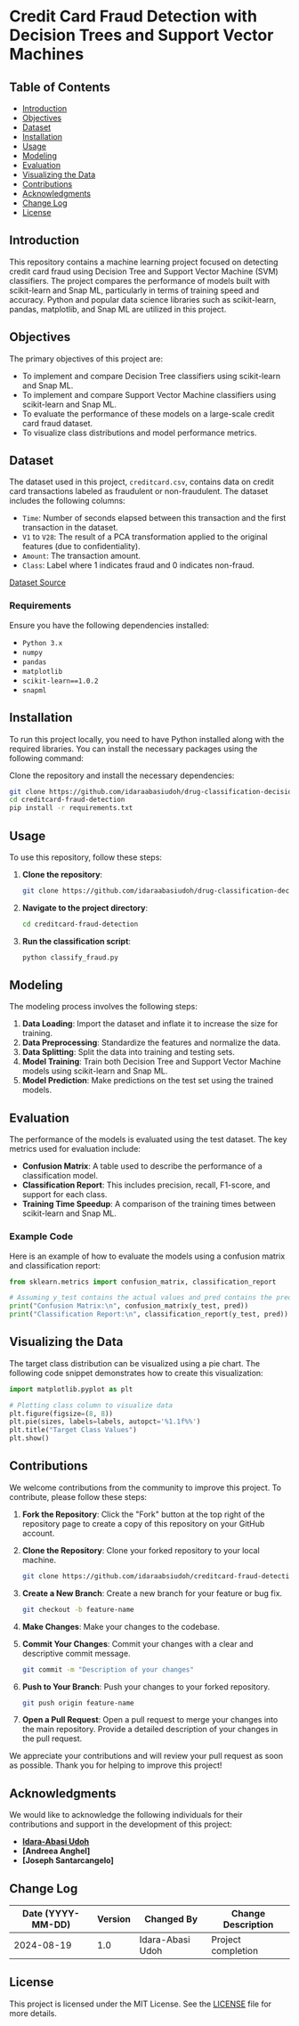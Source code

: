 # Credit Card Fraud Detection with Decision Trees and Support Vector Machines

## Table of Contents
- [Introduction](#introduction)
- [Objectives](#objectives)
- [Dataset](#dataset)
- [Installation](#installation)
- [Usage](#usage)
- [Modeling](#modeling)
- [Evaluation](#evaluation)
- [Visualizing the Data](#visualizing-the-data)
- [Contributions](#contributions)
- [Acknowledgments](#acknowledgments)
- [Change Log](#change-log)
- [License](#license)

## Introduction
This repository contains a machine learning project focused on detecting credit card fraud using Decision Tree and Support Vector Machine (SVM) classifiers. The project compares the performance of models built with scikit-learn and Snap ML, particularly in terms of training speed and accuracy. Python and popular data science libraries such as scikit-learn, pandas, matplotlib, and Snap ML are utilized in this project.

## Objectives
The primary objectives of this project are:
- To implement and compare Decision Tree classifiers using scikit-learn and Snap ML.
- To implement and compare Support Vector Machine classifiers using scikit-learn and Snap ML.
- To evaluate the performance of these models on a large-scale credit card fraud dataset.
- To visualize class distributions and model performance metrics.

## Dataset
The dataset used in this project, `creditcard.csv`, contains data on credit card transactions labeled as fraudulent or non-fraudulent. The dataset includes the following columns:
- `Time`: Number of seconds elapsed between this transaction and the first transaction in the dataset.
- `V1` to `V28`: The result of a PCA transformation applied to the original features (due to confidentiality).
- `Amount`: The transaction amount.
- `Class`: Label where 1 indicates fraud and 0 indicates non-fraud.

[Dataset Source](https://cf-courses-data.s3.us.cloud-object-storage.appdomain.cloud/IBMDeveloperSkillsNetwork-ML0101EN-SkillsNetwork/labs/Module%203/data/creditcard.csv)

### Requirements

Ensure you have the following dependencies installed:

- `Python 3.x`
- `numpy`
- `pandas`
- `matplotlib`
- `scikit-learn==1.0.2`
- `snapml`

## Installation
To run this project locally, you need to have Python installed along with the required libraries. You can install the necessary packages using the following command:

Clone the repository and install the necessary dependencies:

```bash
git clone https://github.com/idaraabasiudoh/drug-classification-decision-tree.git
cd creditcard-fraud-detection
pip install -r requirements.txt
```
## Usage
To use this repository, follow these steps:

1. **Clone the repository**:
    ```bash
    git clone https://github.com/idaraabasiudoh/drug-classification-decision-tree.git
    ```
2. **Navigate to the project directory**:
    ```bash
    cd creditcard-fraud-detection
    ```
3. **Run the classification script**:
    ```bash
    python classify_fraud.py
    ```

## Modeling
The modeling process involves the following steps:

1. **Data Loading**: Import the dataset and inflate it to increase the size for training.
2. **Data Preprocessing**: Standardize the features and normalize the data.
3. **Data Splitting**: Split the data into training and testing sets.
4. **Model Training**: Train both Decision Tree and Support Vector Machine models using scikit-learn and Snap ML.
5. **Model Prediction**: Make predictions on the test set using the trained models.

## Evaluation
The performance of the models is evaluated using the test dataset. The key metrics used for evaluation include:

- **Confusion Matrix**: A table used to describe the performance of a classification model.
- **Classification Report**: This includes precision, recall, F1-score, and support for each class.
- **Training Time Speedup**: A comparison of the training times between scikit-learn and Snap ML.

### Example Code
Here is an example of how to evaluate the models using a confusion matrix and classification report:

```python
from sklearn.metrics import confusion_matrix, classification_report

# Assuming y_test contains the actual values and pred contains the predicted values
print("Confusion Matrix:\n", confusion_matrix(y_test, pred))
print("Classification Report:\n", classification_report(y_test, pred))
```

## Visualizing the Data
The target class distribution can be visualized using a pie chart. The following code snippet demonstrates how to create this visualization:

```python
import matplotlib.pyplot as plt

# Plotting class column to visualize data
plt.figure(figsize=(8, 8))
plt.pie(sizes, labels=labels, autopct='%1.1f%%')
plt.title("Target Class Values")
plt.show()
```

## Contributions
We welcome contributions from the community to improve this project. To contribute, please follow these steps:

1. **Fork the Repository**: Click the "Fork" button at the top right of the repository page to create a copy of this repository on your GitHub account.

2. **Clone the Repository**: Clone your forked repository to your local machine.
    ```bash
    git clone https://github.com/idaraabsiudoh/creditcard-fraud-detection.git
    ```

3. **Create a New Branch**: Create a new branch for your feature or bug fix.
    ```bash
    git checkout -b feature-name
    ```

4. **Make Changes**: Make your changes to the codebase.

5. **Commit Your Changes**: Commit your changes with a clear and descriptive commit message.
    ```bash
    git commit -m "Description of your changes"
    ```

6. **Push to Your Branch**: Push your changes to your forked repository.
    ```bash
    git push origin feature-name
    ```

7. **Open a Pull Request**: Open a pull request to merge your changes into the main repository. Provide a detailed description of your changes in the pull request.

We appreciate your contributions and will review your pull request as soon as possible. Thank you for helping to improve this project!

## Acknowledgments
We would like to acknowledge the following individuals for their contributions and support in the development of this project:

- **[Idara-Abasi Udoh](http://www.linkedin.com/in/idaraabasiudoh)**
- **[Andreea Anghel]**
- **[Joseph Santarcangelo]**

## Change Log

| Date (YYYY-MM-DD) | Version | Changed By        | Change Description                               |
| ----------------- | ------- | ----------------- | ------------------------------------------------ |
| 2024-08-19        | 1.0     | Idara-Abasi Udoh  | Project completion                         |

## License
This project is licensed under the MIT License. See the [LICENSE](LICENSE) file for more details.
